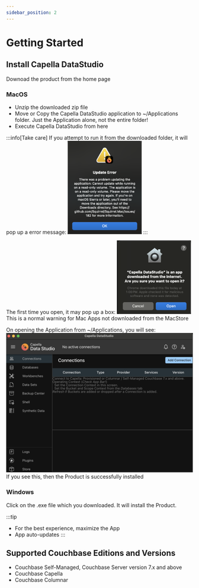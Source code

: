 ```yaml
---
sidebar_position: 2
---
```


# Getting Started

## Install Capella DataStudio

Downoad the product from the home page<br />

### MacOS

- Unzip the downloaded zip file
- Move or Copy the Capella DataStudio application to ~/Applications folder. Just the Application alone, not the entire folder!
- Execute Capella DataStudio from here

:::info[Take care]
If you attempt to run it from the downloaded folder, it will pop up a error message:
<img src="/img/start/update-error.png" width="200" alt="update-error" />
:::

The first time you open, it may pop up a box:
<img src="/img/start/open-warning.png" width="200" alt="open-warning" />
This is a normal warning for Mac Apps not downloaded from the MacStore

On opening the Application from ~/Applications, you will see:
<img src="/img/start/first-open.png" width="600" alt="first-open" />
If you see this, then the Product is successfully installed

### Windows

Click on the .exe file which you downloaded.
It will install the Product.

:::tip

- For the best experience, maximize the App
- App auto-updates
  :::

## Supported Couchbase Editions and Versions

- Couchbase Self-Managed, Couchbase Server version 7.x and above
- Couchbase Capella
- Couchbase Columnar

